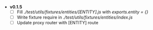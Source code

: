- **v0.1.5**
  - [ ] Fill *./test/utils/fixtures/entities/[ENTITY].js* with *exports.entity = {}*
  - [ ] Write fixture require in *./test/utils/fixtures/entities/index.js*
  - [ ] Update proxy router with [ENTITY] route